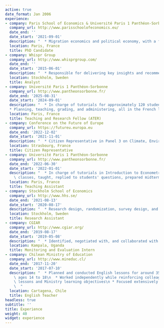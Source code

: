 ```yaml
---
active: true
date_format: Jan 2006
experience:
- company: Paris School of Economics & Université Paris 1 Panthéon-Sorbonne
  company_url: http://www.parisschoolofeconomics.eu/
  date_end: ''
  date_start: '2021-09-01'
  description: "  * Migration economics and political economy, with a focus on migrant integration, mental health, education, and labor markets\n  * Quantitative analysis in Python, R, Stata, and QGIS, with administrative registry data, big data, and experimental methods (randomized controlled trials)\n * Communication to diverse audiences, including in international conferences and seminars, as well as teaching Econometrics and Statistics and Probability in English and French at undergraduate level\n * Project management, research and experimental design, including of novel social media study platform with ~2,000 participants, and surveying\n * Independent as well as collaborative and interdisciplinary work, including supervision of a programmer and of interns as well as stakeholder outreach\n * Expected graduation in February 2026"
  location: Paris, France
  title: PhD Candidate
- company: Whispr Group
  company_url: http://www.whisprgroup.com/
  date_end: ''
  date_start: '2015-06-01'
  description: "  * Responsible for delivering key insights and recommendations to executives at large multinational organizations in preparation for strategic decisions\n  * My recommendations have helped guide the revamp of the customer loyalty program of one of the world's largest retailers, the sustainability program of a major automotive manufacturer, and provided insights to executives at a Fortune 500 pharmaceutical company for over 10 years\n  * Analyzing media coverage, social media, and customer sentiments, over time and in connection with important events\n  * Using Microsoft Excel and AI tools to analyze big data\n   * Drafting reports, producing visualizations, and presenting to clients\n  * Working both independently and in teams\n  "
  location: Stockholm, Sweden
  title: Analyst
- company: Université Paris 1 Panthéon-Sorbonne
  company_url: http://www.pantheonsorbonne.fr/
  date_end: '2025-08-31'
  date_start: '2024-09-01'
  description: "  * In charge of tutorials for approximately 120 students of the Statistics and Probability course\n
  * Planning, teaching, grading, and administering, all in the French language\n  "
  location: Paris, France
  title: Teaching and Research Fellow (ATER)
- company: Conference on the Future of Europe
  company_url: https://futureu.europa.eu
  date_end: '2022-12-02'
  date_start: '2021-11-01'
  description: "  * Citizen Representative in Panel 3 on Climate, Environment, and Health, in the working group on Green Transportation\n * Discussions and negotiations with citizens from other European Union member states to find consensus on European policies adapted to diverse European experiences\n * Final report with 49 proposals and 326 concrete measures, 95 percent of which were determined by the European Union institutions to be implementable within current treaties\n  "
  location: Strasbourg, France
  title: Citizen Representative
- company: Université Paris 1 Panthéon-Sorbonne
  company_url: http://www.pantheonsorbonne.fr/
  date_end: '2022-06-30'
  date_start: '2022-01-01'
  description: "  * In charge of tutorials in Introduction to Econometrics course\n * Prepared\
    \ classes, taught, replied to students' questions, prepared midterm examinations, and corrected examinations\n  "
  location: Paris, France
  title: Teaching Assistant
- company: Stockholm School of Economics
  company_url: http://www.hhs.se/
  date_end: '2021-08-13'
  date_start: '2020-08-17'
  description: "  * Research design, randomization, survey design, and piloting\n  * Quantitative data analysis in Stata and literature research\n   * Communication and liaison with external partners, including field staff\n  * Projects on immigrant integration, child literacy, political representation, and COVID-19 in Sweden, India, and Uganda\n  "
  location: Stockholm, Sweden
  title: Research Assistant
- company: CGIAR
  company_url: http://www.cgiar.org/
  date_end: '2019-08-17'
  date_start: '2019-05-08'
  description: "  * Identified, negotiated with, and collaborated with stakeholders including researchers, government officials, NGOs, and farmers involved in the dissemination of biofortified (nutrient enhanced) crops\n  * Processed and harmonized monitoring and evaluation data\n * Facilitated capacity building around record keeping practices for agricultural inputs and output\n  * Planned, organized, and led stakeholder workshops for about 100 participants in collaboration with the World Bank\n * Supervised 7 research assistants in data work and event organization\n  * Facilitated knowledge building, guiding similar projects in other countries, at an Amsterdam conference\n  "
  location: Kampala, Uganda
  title: Monitoring and Evaluation Intern
- company: Chilean Ministry of Education
  company_url: http://www.mineduc.cl/
  date_end: '2017-11-20'
  date_start: '2017-07-10'
  description: "  * Planned and conducted English lessons for around 350 students\
    \ ages 14 to 18\n  * Worked independently while reinforcing colleagues' previous\
    \ lessons and Ministry learning objectives\n * Focused extensively on motivation and engagement with gamification, visual aids, and other interactive elements\n  * Achieved “extremely positive” reviews in students’ evaluations and a high degree of satisfaction from colleagues, superiors, and the Ministry of Education\n\
    \  "
  location: Cartagena, Chile
  title: English Teacher
headless: true
subtitle: ''
title: Experience
weight: 40
widget: experience
---
```

